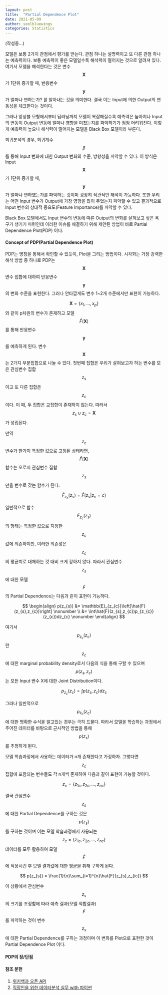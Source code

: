 ```yaml
---
layout: post
title:  "Partial Dependence Plot"
date: 2021-05-09
author: seolbluewings
categories: Statistics
---
```


(작성중...)

모델은 보통 2가지 관점에서 평가를 받는다. 관점 하나는 설명력이고 또 다른 관점 하나는 예측력이다. 보통 예측력이 좋은 모델일수록 해석력이 떨어지는 것으로 알려져 있다. 여기서 모델을 해석한다는 것은 변수 $$\mathbf{X}$$가 1단위 증가할 때, 반응변수 $$\mathbf{y}$$가 얼마나 변하는가? 를 알아내는 것을 의미한다. 결국 이는 Input에 의한 Output의 변동성을 체크한다는 것이다.

그러나 앙상블 모형에서부터 딥러닝까지 모델이 복잡해질수록 예측력은 높아지나 Input의 변동이 Output 변동에 얼마나 영향을 미쳤는지를 파악하기가 점점 어려워진다. 이렇게 예측력이 높으나 해석력이 떨어지는 모델을 Black Box 모델이라 부른다.

회귀분석의 경우, 회귀계수 $$\beta$$를 통해 Input 변화에 대한 Output 변화의 수준, 방향성을 파악할 수 있다. 이 방식은 Input $$\mathbf{X}$$가 1단위 증가할 때, $$\mathbf{y}$$가 얼마나 변하였는가를 파악하는 것이며 굉장히 직관적인 해석이 가능하다. 또한 우리는 어떤 Input 변수가 Output에 가장 영향을 많이 주었는지 파악할 수 있고 결과적으로 Input 변수의 상대적 중요도(Feature Importance)를 파악할 수 있다.

Black Box 모델에서도 Input 변수의 변동에 따른 Output의 변화를 살펴보고 싶은 욕구가 생기기 마련인데 이러한 이슈를 해결하기 위해 제안된 방법이 바로 Partial Dependence Plot(PDP) 이다.

#### Concept of PDP(Partial Dependence Plot)

PDP는 명칭을 통해서 확인할 수 있듯이, Plot을 그리는 방법이다. 시각화는 가장 강력한 해석 방법 중 하나로 PDP는 $$\mathbf{X}$$ 변수 집합에 대하여 반응변수 $$\mathbf{y}$$의 변화 수준을 표현한다. 그러나 안타깝게도 변수 1~2개 수준에서만 표현이 가능하다.

$$\mathbf{X} = \{x_{1},...,x_{p}\}$$ 와 같이 p차원의 변수가 존재하고 모델 $$\hat{F}(\mathbf{X})$$를 통해 반응변수 $$\mathbf{y}$$를 예측하게 된다. 변수 $$\mathbf{X}$$는 2가지 부분집합으로 나눌 수 있다. 첫번째 집합은 우리가 살펴보고자 하는 변수를 모은 관심변수 집합 $$z_{s}$$ 이고 또 다른 집합은 $$z_{c}$$이다. 이 때, 두 집합은 교집합이 존재하지 않는다. 따라서 $$z_{s} \cup z_{c} = \mathbf{X}$$ 가 성립된다.

만약 $$z_{c}$$ 변수가 한가지 특정한 값으로 고정된 상태라면, $$\hat{F}(\mathbf{X})$$ 함수는 오로지 관심변수 집합 $$z_{s}$$ 만을 변수로 갖는 함수가 된다.

$$ \hat{F}_{z_{c}}(z_{s}) = \hat{F}(z_{s}\vert z_{c}=c) $$

일반적으로 함수 $$ \hat{F}_{z_{c}}(z_{s}) $$의 형태는 특정한 값으로 지정한 $$z_{c}$$ 값에 의존하지만, 이러한 의존성은 $$z_{c}$$의 평균치로 대체하는 것 대비 크게 강하지 않다. 따라서 관심변수 $$z_{s}$$에 대한 모델 $$\hat{F}$$의 Partial Dependence는 다음과 같이 표현이 가능하다.

$$
\begin{align}
p(z_{s}) &= \mathbb{E}_{z_{c}}\left[\hat{F}(z_{s},z_{c})\right] \nonumber \\
&= \int\hat{F}(z_{s},z_{c})p_{z_{c}}(z_{c})dz_{c} \nonumber
\end{align}
$$

여기서 $$ p_{z_{c}}(z_{c}) $$ 란 $$z_{c}$$에 대한 marginal probability density로서 다음의 식을 통해 구할 수 있으며 $$p(z_{s},z_{c})$$는 모든 Input 변수 X에 대한 Joint Distribution이다.

$$ p_{z_{c}}(z_{c}) = \int p(z_{s},z_{c})dz_{s} $$

그러나 일반적으로 $$ p_{z_{c}}(z_{c}) $$ 에 대한 명확한 수식을 알고있는 경우는 극히 드물다. 따라서 모델을 학습하는 과정에서 주어진 데이터를 바탕으로 근사적인 방법을 통해 $$p(z_{s})$$ 를 추정하게 된다.

모델 학습과정에서 사용하는 데이터가 n개 존재한다고 가정하자. 그렇다면 $$z_{c}$$ 집합에 포함되는 변수들도 각 n개씩 존재하여 다음과 같이 표현이 가능할 것이다.

$$ z_{c} = \{z_{1c},z_{2c},...,z_{nc}\}$$

결국 관심변수 $$z_{s}$$에 대한 Partial Dependence를 구하는 것은 $$p(z_{s})$$를 구하는 것이며 이는 모델 학습과정에서 사용되는 $$z_{c} = \{z_{1c},z_{2c},...,z_{nc}\}$$ 데이터를 모두 활용하여 모델 $$\hat{F}$$ 에 적용시킨 후 모델 결과값에 대한 평균을 취해 구하게 된다.

$$ p(z_{s}) = \frac{1}{n}\sum_{i=1}^{n}\hat{F}(z_{s},z_{ic}) $$

이 상황에서 관심변수 $$z_{s}$$ 의 크기를 조정함에 따라 예측 결과(모델 적합결과) $$\hat{F}$$를 파악하는 것이 변수 $$z_{s}$$ 에 대한 Partial Dependence를 구하는 과정이며 이 변화를 Plot으로 표현한 것이 Partial Dependence Plot 이다.

#### PDP의 장/단점

#### 참조 문헌
1. [위키백과 오픈 API](https://ko.wikipedia.org/wiki/%EC%98%A4%ED%94%88_API) <br>
2. [직장인을 위한 데이터분석 실무 with 파이썬](https://wikibook.co.kr/playwithdata/)
